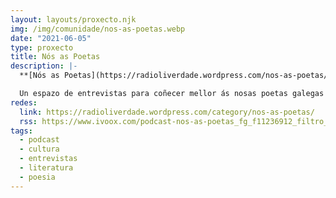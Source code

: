 ```yaml
---
layout: layouts/proxecto.njk
img: /img/comunidade/nos-as-poetas.webp
date: "2021-06-05"
type: proxecto
title: Nós as Poetas
description: |-
  **[Nós as Poetas](https://radioliverdade.wordpress.com/nos-as-poetas/)** é un programa de poesía producido e conducido por Rober Figui que fala, cheira, sabe e soa a poesía. Para darlle voz ás poetas que foron participando nas tres últimas edicións do roteiro ‘O Paseo das Letras’ que organiza o colectivo EsCuA dentro das actividades do VeránEarte.

  Un espazo de entrevistas para coñecer mellor ás nosas poetas galegas e que sexan elas as que nos falen de sí mesmas e do seu traballo literario. Pero ademais, da creación poética falarán de moitas outros temas, da vida, do amor, de música ou soños por cumprir.
redes:
  link: https://radioliverdade.wordpress.com/category/nos-as-poetas/
  rss: https://www.ivoox.com/podcast-nos-as-poetas_fg_f11236912_filtro_1.xml
tags:
  - podcast
  - cultura
  - entrevistas
  - literatura
  - poesia
---
```

